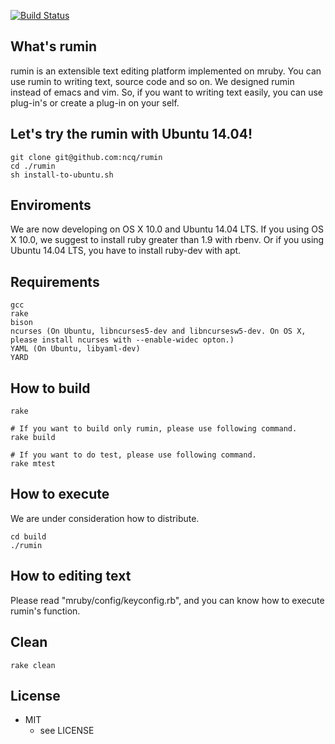 [![Build Status](https://travis-ci.org/ncq/rumin.svg?branch=master)](https://travis-ci.org/ncq/rumin)

## What's rumin
rumin is an extensible text editing platform implemented on mruby.
You can use rumin to writing text, source code and so on.
We designed rumin instead of emacs and vim.
So, if you want to writing text easily, 
you can use plug-in's or create a plug-in on your self.

## Let's try the rumin with Ubuntu 14.04!

    git clone git@github.com:ncq/rumin
    cd ./rumin
    sh install-to-ubuntu.sh

## Enviroments
We are now developing on OS X 10.0 and Ubuntu 14.04 LTS.
If you using OS X 10.0, we suggest to install ruby greater than 1.9 with rbenv.
Or if you using Ubuntu 14.04 LTS, you have to install ruby-dev with apt.

## Requirements

    gcc
    rake
    bison
    ncurses (On Ubuntu, libncurses5-dev and libncursesw5-dev. On OS X, please install ncurses with --enable-widec opton.)
    YAML (On Ubuntu, libyaml-dev)
    YARD

## How to build

    rake
    
    # If you want to build only rumin, please use following command.
    rake build

    # If you want to do test, please use following command.
    rake mtest
    
## How to execute
We are under consideration how to distribute.

    cd build
    ./rumin

## How to editing text
Please read "mruby/config/keyconfig.rb", and you can know how to execute rumin's function.

## Clean

    rake clean

## License
* MIT
  * see LICENSE
